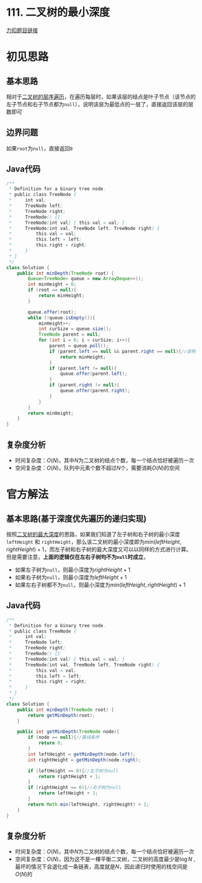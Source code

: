 # 111. 二叉树的最小深度

[力扣题目链接](https://leetcode-cn.com/problems/minimum-depth-of-binary-tree/)


# 初见思路

## 基本思路

相对于<a href="./0102. 二叉树的层序遍历.md">二叉树的层序遍历</a>，在遍历每层时，如果该层的结点是叶子节点（该节点的左子节点和右子节点都为`null`），说明该层为最低点的一层了，直接返回该层的层数即可

## 边界问题

如果`root`为`null`，直接返回`0`

## Java代码
```java
/**
 * Definition for a binary tree node.
 * public class TreeNode {
 *     int val;
 *     TreeNode left;
 *     TreeNode right;
 *     TreeNode() {}
 *     TreeNode(int val) { this.val = val; }
 *     TreeNode(int val, TreeNode left, TreeNode right) {
 *         this.val = val;
 *         this.left = left;
 *         this.right = right;
 *     }
 * }
 */
class Solution {
    public int minDepth(TreeNode root) {
        Queue<TreeNode> queue = new ArrayDeque<>();
        int minHeight = 0;
        if (root == null){
            return minHeight;
        }

        queue.offer(root);
        while (!queue.isEmpty()){
            minHeight++;
            int curSize = queue.size();
            TreeNode parent = null;
            for (int i = 0; i < curSize; i++){
                parent = queue.poll();
                if (parent.left == null && parent.right == null){//说明parent是叶子节点
                    return minHeight;
                }
                if (parent.left != null){
                    queue.offer(parent.left);
                }
                if (parent.right != null){
                    queue.offer(parent.right);
                }
            }
        }
        return minHeight;
    }
}
```

## 复杂度分析
- 时间复杂度：$O(N)$，其中$N$为二叉树的结点个数，每一个结点恰好被遍历一次
- 空间复杂度：$O(N)$，队列中元素个数不超过$N$个，需要消耗$O(N)$的空间

# 官方解法

## 基本思路(基于深度优先遍历的递归实现)

按照<a href="./0104. 二叉树的最大深度.md">二叉树的最大深度</a>的思路，如果我们知道了左子树和右子树的最小深度 `leftHeight` 和 `rightHeight`，那么该二叉树的最小深度即为$min(leftHeight, rightHeight) + 1$，而左子树和右子树的最大深度又可以以同样的方式进行计算。但是需要注意，<strong>上面的逻辑仅在左右子树均不为`null`时成立</strong>，

- 如果左子树为`null`，则最小深度为$rightHeight + 1$
- 如果右子树为`null`，则最小深度为$leftHeight + 1$
- 如果左右子树都不为`null`，则最小深度为$min(leftHeight, rightHeight) + 1$

## Java代码
```java
/**
 * Definition for a binary tree node.
 * public class TreeNode {
 *     int val;
 *     TreeNode left;
 *     TreeNode right;
 *     TreeNode() {}
 *     TreeNode(int val) { this.val = val; }
 *     TreeNode(int val, TreeNode left, TreeNode right) {
 *         this.val = val;
 *         this.left = left;
 *         this.right = right;
 *     }
 * }
 */
class Solution {
    public int minDepth(TreeNode root) {
        return getMinDepth(root);
    }

    public int getMinDepth(TreeNode node){
        if (node == null){//基线条件
            return 0;
        }
        int leftHeight = getMinDepth(node.left);
        int rightHeight = getMinDepth(node.right);

        if (leftHeight == 0){//左子树为null
            return rightHeight + 1;
        }
        if (rightHeight == 0){//右子树为null
            return leftHeight + 1;
        }
        return Math.min(leftHeight, rightHeight) + 1;
    }
}
```

## 复杂度分析
- 时间复杂度：$O(N)$，其中$N$为二叉树的结点个数，每一个结点恰好被遍历一次
- 空间复杂度：$O(N)$，因为这不是一棵平衡二叉树，二叉树的高度最少是$\log N$ , 最坏的情况下会退化成一条链表，高度就是$N$，因此递归时使用的栈空间是$O(N)$的